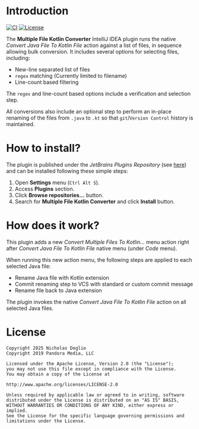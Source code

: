 # Introduction

[![CI](https://github.com/WhosNickDoglio/multi-file-kotlin-converter-plugin/actions/workflows/ci.yml/badge.svg)](https://github.com/WhosNickDoglio/multi-file-kotlin-converter-plugin/actions/workflows/ci.yml)
[![License](https://img.shields.io/badge/License-Apache_2.0-blue.svg)](https://opensource.org/licenses/Apache-2.0)

The __Multiple File Kotlin Converter__ IntelliJ IDEA plugin runs the native *Convert Java File To Kotlin File* action against a list of files,
in sequence allowing bulk conversion. It includes several options for selecting files, including:
- New-line separated list of files
- `regex` matching (Currently limited to filename)
- Line-count based filtering

The `regex` and line-count based options include a verification and selection step.

All conversions also include an optional step to perform an in-place renaming of the files from `.java` to `.kt` so that `git`/`Version Control` history is maintained.


# How to install?

The plugin is published under the *JetBrains Plugins Repository* (see [here](https://plugins.jetbrains.com/plugin/12183-multiple-file-kotlin-converter/))
and can be installed following these simple steps:

1. Open __Settings__ menu (`Ctrl Alt S`).
2. Access __Plugins__ section.
3. Click __Browse repositories...__ button.
4. Search for __Multiple File Kotlin Converter__ and click __Install__ button.


# How does it work?

This plugin adds a new *Convert Multiple Files To Kotlin...* menu action right after *Convert Java File To Kotlin File*
native menu (under *Code* menu).

When running this new action menu, the following steps are applied to each selected Java file:
- Rename Java file with Kotlin extension
- Commit renaming step to VCS with standard or custom commit message
- Rename file back to Java extension

The plugin invokes the native *Convert Java File To Kotlin File* action on all selected Java files.

# License

    Copyright 2025 Nicholas Doglio
    Copyright 2019 Pandora Media, LLC

    Licensed under the Apache License, Version 2.0 (the "License");
    you may not use this file except in compliance with the License.
    You may obtain a copy of the License at

    http://www.apache.org/licenses/LICENSE-2.0

    Unless required by applicable law or agreed to in writing, software
    distributed under the License is distributed on an "AS IS" BASIS,
    WITHOUT WARRANTIES OR CONDITIONS OF ANY KIND, either express or implied.
    See the License for the specific language governing permissions and
    limitations under the License.
